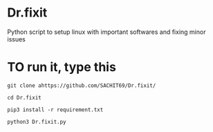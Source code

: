 # Dr.fixit
Python script to setup linux with important softwares and fixing minor issues
# TO run it, type this
```git clone ahttps://github.com/SACHIT69/Dr.fixit/```

```cd Dr.fixit```

```pip3 install -r requirement.txt```

```python3 Dr.fixit.py```
